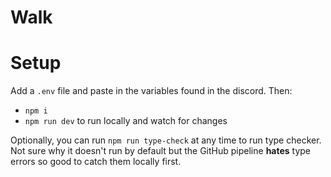 # Walk

# Setup
Add a `.env` file and paste in the variables found in the discord. Then:
* `npm i`
* `npm run dev` to run locally and watch for changes

Optionally, you can run `npm run type-check` at any time to run type checker. Not sure why it doesn't run by default but the GitHub pipeline **hates** type errors so good to catch them locally first.